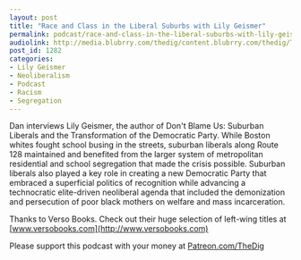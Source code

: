 ```yaml
---
layout: post
title: "Race and Class in the Liberal Suburbs with Lily Geismer"
permalink: podcast/race-and-class-in-the-liberal-suburbs-with-lily-geismer
audiolink: http://media.blubrry.com/thedig/content.blubrry.com/thedig/The_Dig-EP_212-Geismer.mp3
post_id: 1282
categories: 
- Lily Geismer
- Neoliberalism
- Podcast
- Racism
- Segregation
---
```


Dan interviews Lily Geismer, the author of 
Don't Blame Us: Suburban Liberals and the Transformation of the Democratic Party. While Boston whites fought school busing in the streets, suburban liberals along Route 128 maintained and benefited from the larger system of metropolitan residential and school segregation that made the crisis possible. Suburban liberals also played a key role in creating a new Democratic Party that embraced a superficial politics of recognition while advancing a technocratic elite-driven neoliberal agenda that included the demonization and persecution of poor black mothers on welfare and mass incarceration.  

Thanks to Verso Books. Check out their huge selection of left-wing titles at 
[www.versobooks.com](http://www.versobooks.com)

Please support this podcast with your money at 
[Patreon.com/TheDig](http://Patreon.com/TheDig)